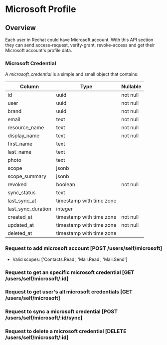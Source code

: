 # Microsoft Profile

## Overview
Each user in Rechat could have Microsoft account. With this API section they can send access-request, verify-grant, revoke-access and get their Microsoft account's profile data.

### Microsoft Credential
A _microsoft_credential_ is a simple and small object that contains:

|          Column          |           Type           | Nullable |
| ------------------------ | ------------------------ | -------- |
| id                       | uuid                     | not null |
| user                     | uuid                     | not null |
| brand                    | uuid                     | not null |
| email                    | text                     | not null |
| resource_name            | text                     | not null |
| display_name             | text                     | not null |
| first_name               | text                     |          |
| last_name                | text                     |          |
| photo                    | text                     |          |
| scope                    | jsonb                    |          |
| scope_summary            | jsonb                    |          |
| revoked                  | boolean                  | not null |
| sync_status              | text                     |          |
| last_sync_at             | timestamp with time zone |          |
| last_sync_duration       | integer                  |          |
| created_at               | timestamp with time zone | not null |
| updated_at               | timestamp with time zone | not null |
| deleted_at               | timestamp with time zone |          |



### Request to add microsoft account [POST /users/self/microsoft]
- Valid scopes: ['Contacts.Read', 'Mail.Read', 'Mail.Send']
<!-- include(tests/microsoft/requestOutlookAccess.md) -->

### Request to get an specific microsoft credential [GET /users/self/microsoft/:id]
<!-- include(tests/microsoft/getMicrosoftProfile.md) -->

### Request to get user's all microsoft credentials  [GET /users/self/microsoft]
<!-- include(tests/microsoft/getMicrosoftProfiles.md) -->

### Request to sync a microsoft credential  [POST /users/self/microsoft/:id/sync]
<!-- include(tests/microsoft/forceSync.md) -->

### Request to delete a microsoft credential  [DELETE /users/self/microsoft/:id]
<!-- include(tests/microsoft/deleteAccount.md) -->